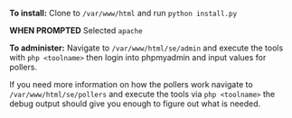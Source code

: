 **To install:** Clone to `/var/www/html` and run `python install.py` 

**WHEN PROMPTED** Selected `apache`

**To administer:** Navigate to `/var/www/html/se/admin` and execute the tools with `php <toolname>` then login into phpmyadmin and input values for pollers. 

If you need more information on how the pollers work navigate to `/var/www/html/se/pollers` and execute the tools via `php <toolname>` the debug output should give you enough to figure out what is needed.


